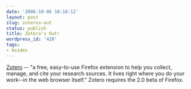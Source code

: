 ```yaml
---
date: '2006-10-06 10:18:12'
layout: post
slug: zoteros-out
status: publish
title: Zotero's Out!
wordpress_id: '420'
tags:
- Asides
---
```


[Zotero](http://www.zotero.org/) -- "a free, easy-to-use Firefox extension to help you collect, manage, and cite your research sources. It lives right where you do your work--in the web browser itself." Zotero requires the 2.0 beta of Firefox.
